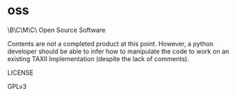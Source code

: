 oss
===

\B\C\M\C\ Open Source Software

Contents are not a completed product at this point.  However, a python developer should be able to infer 
how to manipulate the code to work on an existing TAXII Implementation (despite the lack of comments).

LICENSE

GPLv3
